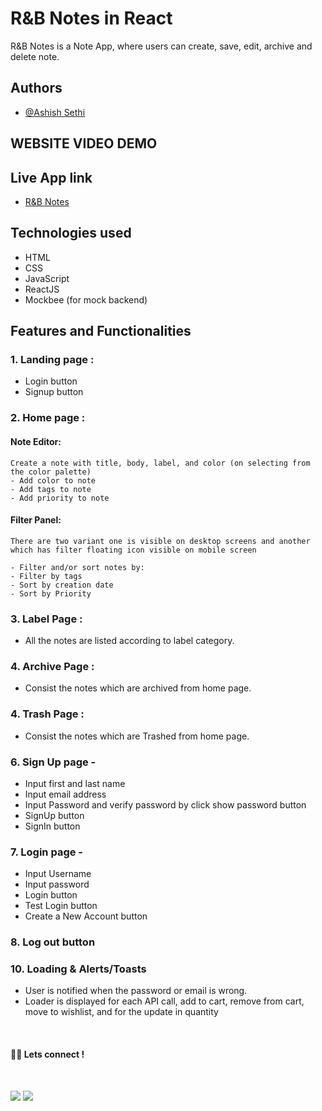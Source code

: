 # R&B Notes in React

R&B Notes is a Note App, where users can create, save, edit, archive and delete note.

## Authors

- [@Ashish Sethi](https://github.com/dev-ashishsethi)

## WEBSITE VIDEO DEMO



## Live App link

- [R&B Notes](https://r-and-b-notes.netlify.app/)

## Technologies used

- HTML
- CSS
- JavaScript
- ReactJS
- Mockbee (for mock backend)

## Features and Functionalities

### 1. Landing page :

- Login button
- Signup button


### 2. Home page :

#### Note Editor:

    Create a note with title, body, label, and color (on selecting from the color palette)
    - Add color to note
    - Add tags to note
    - Add priority to note


#### Filter Panel:

    There are two variant one is visible on desktop screens and another which has filter floating icon visible on mobile screen

    - Filter and/or sort notes by:
    - Filter by tags
    - Sort by creation date
    - Sort by Priority

### 3. Label Page :

- All the notes are listed according to label category.

### 4. Archive Page :

- Consist the notes which are archived from home page.

### 4. Trash Page :

- Consist the notes which are Trashed from home page.

### 6. Sign Up page -

- Input first and last name
- Input email address
- Input Password and verify password by click show password button
- SignUp button
- SignIn button

### 7. Login page -

- Input Username
- Input password
- Login button
- Test Login button
- Create a New Account button

### 8. Log out button


### 10. Loading & Alerts/Toasts

- User is notified when the password or email is wrong.
- Loader is displayed for each API call, add to cart, remove from cart, move to wishlist, and for the update in quantity


<br>

#### 👨‍💻 Lets connect !

<br>

<a href="https://twitter.com/web_AshishSethi"><img src="https://img.shields.io/badge/Twitter-1DA1F2?style=for-the-badge&logo=twitter&logoColor=white"/></a>
<a href="https://www.linkedin.com/in/aashishsethii01"><img src="https://img.shields.io/badge/LinkedIn-0077B5?style=for-the-badge&logo=linkedin&logoColor=white"/></a>
